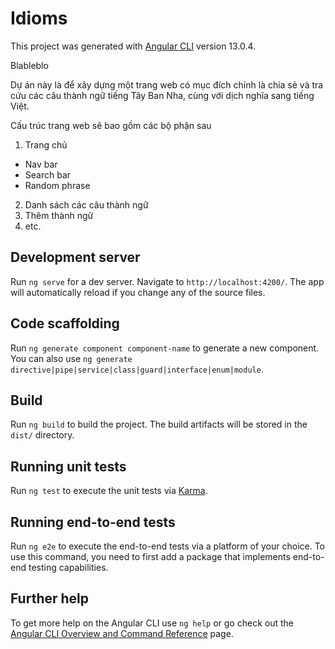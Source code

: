 # Idioms

This project was generated with [Angular CLI](https://github.com/angular/angular-cli) version 13.0.4.

Blableblo

Dự án này là để xây dựng một trang web có mục đích chính là chia sẻ và tra cứu các câu thành ngữ tiếng Tây Ban Nha, cùng với dịch nghĩa sang tiếng Việt.

Cấu trúc trang web sẽ bao gồm các bộ phận sau
1. Trang chủ
- Nav bar
- Search bar
- Random phrase
2. Danh sách các câu thành ngữ
3. Thêm thành ngữ
4. etc.



## Development server

Run `ng serve` for a dev server. Navigate to `http://localhost:4200/`. The app will automatically reload if you change any of the source files.

## Code scaffolding

Run `ng generate component component-name` to generate a new component. You can also use `ng generate directive|pipe|service|class|guard|interface|enum|module`.

## Build

Run `ng build` to build the project. The build artifacts will be stored in the `dist/` directory.

## Running unit tests

Run `ng test` to execute the unit tests via [Karma](https://karma-runner.github.io).

## Running end-to-end tests

Run `ng e2e` to execute the end-to-end tests via a platform of your choice. To use this command, you need to first add a package that implements end-to-end testing capabilities.

## Further help

To get more help on the Angular CLI use `ng help` or go check out the [Angular CLI Overview and Command Reference](https://angular.io/cli) page.
